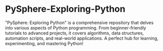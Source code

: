 # PySphere-Exploring-Python
"PySphere: Exploring Python" is a comprehensive repository that delves into various aspects of Python programming. From beginner-friendly tutorials to advanced projects, it covers algorithms, data structures, automation scripts, and real-world applications. A perfect hub for learning, experimenting, and mastering Python!
